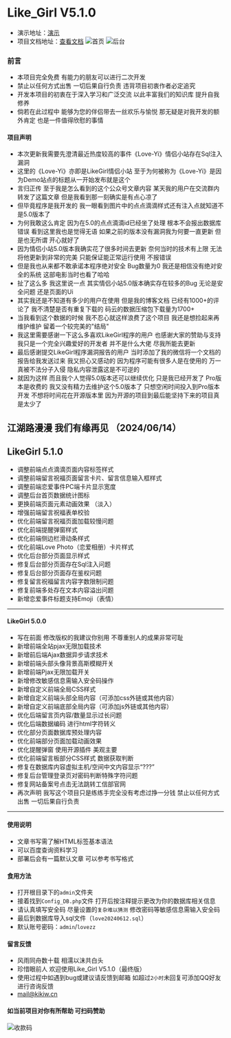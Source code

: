 # Like_Girl V5.1.0


- 演示地址：[演示](https://lovey.kikiw.cn)
- 项目文档地址：[查看文档](https://blog.kikiw.cn/index.php/archives/52/)
  ![首页](https://img.gejiba.com/images/15eee53f2c5653ffaf9612ad37202252.png)
  ![后台](https://img.gejiba.com/images/fab78111e4f2d3ce9b240df39cf78e04.png)

### 前言

* 本项目完全免费 有能力的朋友可以进行二次开发
* 禁止以任何方式出售 一切后果自行负责 违背项目初衷作者必定追究
* 开发本项目的初衷在于深入学习和广泛交流 以此丰富我们的知识库 提升自我修养
* 倘若在此过程中 能够为您的伴侣带去一丝欢乐与愉悦 那无疑是对我开发的额外肯定 也是一件值得欣慰的事情


#### 项目声明


- 本次更新我需要先澄清最近热度较高的事件《Love-Yi》情侣小站存在Sql注入漏洞
- 这里的《Love-Yi》亦即是LikeGirl情侣小站 至于为何被称为《Love-Yi》是因为Demo站点的标题从一开始发布就是这个
- 言归正传 至于我是怎么看到的这个公众号文章内容 某天我的用户在交流群内转发了这篇文章 但是我看到那一刻确实是有点心凉了
- 但毕竟程序是我开发的 我一眼看到图片中的点点滴滴样式还有注入点就知道不是5.0版本了
- 为何我敢这么肯定 因为在5.0的点点滴滴id已经坐了处理 根本不会报出数据库错误 看到这里我也是觉得无语 如果之前的版本没有漏洞我为何要一直更新 但是也无所谓 开心就好了
- 因为情侣小站5.0版本我确实花了很多时间去更新 奈何当时的技术有上限 无法将他更新到非常的完美 只能保证能正常运行使用 不报错误
- 但是我也从来都不敢承诺本程序绝对安全 Bug数量为0 我还是相信没有绝对安全的系统 这部电影当时也看了哈哈
- 扯了这么多 我这里说一点 其实情侣小站5.0版本确实存在较多的Bug 无论是安全问题 还是页面的Ui
- 其实我还是不知道有多少的用户在使用 但是我的博客文档 已经有1000+的评论了 我不清楚是否有重复下载的 码云的数据压缩包下载量为1700+
- 当我看到这个数据的时候 我不忍心就这样浪费了这个项目 我还是想捡起来再维护维护 留着一个较完美的"结局"
- 我这里需要感谢一下这么多喜欢LikeGirl程序的用户 也感谢大家的赞助与支持 我只是一个完全兴趣爱好的开发者 并不是什么大佬 尽我所能去更新
- 最后感谢提交LikeGirl程序漏洞报告的用户 当时添加了我的微信将一个文档的报告给我发送过来 我又担心又感动的 因为程序可能有很多人是在使用的 万一真被不法分子入侵 隐私内容泄露这是不可逆的
- 就因为这样 而且我个人觉得5.0版本还可以继续优化 只是我已经开发了 Pro版本是收费的 我又没有精力去维护这个5.0版本了 只想空闲时间投入到Pro版本开发 不想将时间花在开源版本里 因为开源的项目到最后能坚持下来的项目真是太少了

##   江湖路漫漫 我们有缘再见 （2024/06/14）



## LikeGirl 5.1.0

- 调整前端点点滴滴页面内容标签样式
- 调整前端留言祝福页面留言卡片、留言信息输入框样式
- 调整前端恋爱事件PC端卡片显示宽度
- 调整后台首页数据统计图标
- 更换前端页面元素动画效果 （淡入）
- 增强前端留言祝福表单校验
- 优化前端留言祝福页面加载较慢问题
- 优化前端提醒弹窗样式
- 优化前端侧边栏滑动条样式
- 优化前端Love Photo（恋爱相册）卡片样式
- 优化后台部分页面显示样式
- 修复后台部分页面存在Sql注入问题
- 修复后台部分页面存在鉴权问题
- 修复留言祝福留言内容字数限制问题
- 修复前端多处存在文本内容溢出问题
- 新增恋爱事件标题支持Emoji（表情）


------------


#### LikeGirl 5.0.0

* 写在前面 修改版权的我建议你别用 不尊重别人的成果非常可耻
* 新增前端全站pjax无限加载技术
* 新增前后端Ajax数据异步请求技术
* 新增前端头部头像背景高斯模糊开关
* 新增前端Pjax无限加载开关
* 新增修改敏感信息需输入安全码操作
* 新增自定义前端全局CSS样式
* 新增自定义前端头部全局内容（可添加css外链或其他内容）
* 新增自定义前端底部全局内容（可添加js外链或其他内容）
* 优化后端留言页内容/数量显示过长问题
* 优化后端数据编码 进行html字符转义
* 优化部分页面数据库预处理内容
* 优化前端部分页面加载动画效果
* 优化提醒弹窗 使用开源插件 美观主要
* 优化前端留言板部分CSS样式 数据获取判断
* 修复在数据库内容虚拟主机/空间中文内容显示“???”
* 修复后台管理登录页对密码判断特殊字符问题
* 修复网站备案号点击无法跳转工信部官网
* 再次声明 我写这个项目只是练练手完全没有考虑过挣一分钱 禁止以任何方式出售 一切后果自行负责


------------

#### 使用说明

- 文章书写需了解HTML标签基本语法
- 可以百度查询资料学习
- 部署后会有一篇默认文章 可以参考书写格式

#### 食用方法

- 打开根目录下的`admin`文件夹
- 接着找到`Config_DB.php`文件 打开后按注释提示更改为你的数据库相关信息
- 请认真填写安全码 尽量设置的`复杂难以猜测` 修改密码等敏感信息需输入安全码
- 最后到数据库导入sql文件（`love20240612.sql`）
- 默认账号密码：`admin`/`lovezz`


#### 留言反馈

- 风雨同舟数十载 相濡以沫共白头
- 珍惜眼前人 欢迎使用Like_Girl V5.1.0（最终版）
- 使用过程中如遇到bug或建议请反馈到邮箱 如超过`2小时`未回复可添加QQ好友进行咨询反馈
- mail@kikiw.cn
#### 如当前项目对你有所帮助 可扫码赞助
![收款码](https://img.gejiba.com/images/b5e058f6f3c2ce6bd9d3ab4205aa0bac.png) 

